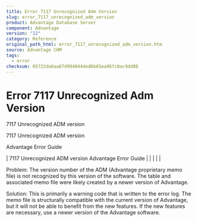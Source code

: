```yaml
---
title: Error 7117 Unrecognized Adm Version
slug: error_7117_unrecognized_adm_version
product: Advantage Database Server
component: Advantage
version: "12"
category: Reference
original_path_html: error_7117_unrecognized_adm_version.htm
source: Advantage CHM
tags:
  - error
checksum: 05722da6aa67d994844ded6b65ea96fc0ac9dd08
---
```


# Error 7117 Unrecognized Adm Version

7117 Unrecognized ADM version

7117 Unrecognized ADM version

Advantage Error Guide

| 7117 Unrecognized ADM version  Advantage Error Guide |  |  |  |  |

Problem: The version number of the ADM (Advantage proprietary memo file) is not recognized by this version of the software. The table and associated memo file were likely created by a newer version of Advantage.

Solution: This is primarily a warning code that is written to the error log. The memo file is structurally compatible with the current version of Advantage, but it will not be able to benefit from the new features. If the new features are necessary, use a newer version of the Advantage software.
